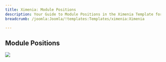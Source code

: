 ```yaml
---
title: Ximenia: Module Positions
description: Your Guide to Module Positions in the Ximenia Template for Joomla
breadcrumb: /joomla:Joomla/!templates:Templates/ximenia:Ximenia

---
```


Module Positions
-----
![][positions]

[positions]: assets/positions.jpeg